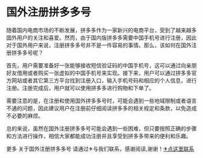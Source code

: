 # 国外注册拼多多号

随着国内电商市场的不断发展，拼多多作为一家新兴的电商平台，受到了越来越多国外用户的关注和喜爱。然而，由于国内版拼多多需要中国手机号进行注册，因此对于国外用户来说，注册拼多多号并不是一件容易的事情。那么，该如何在国外注册拼多多号呢？

首先，用户需要准备好一张能够接收短信验证码的中国手机号，这可以通过向亲朋好友借用或者购买一张虚拟的中国手机号来实现。接下来，用户可以通过拼多多官方网站或者其它第三方平台找到注册入口，输入手机号码和相应的个人信息，进行注册。注册完成后，用户就可以使用拼多多进行购物和下单了。

需要注意的是，在注册和使用国外拼多多号时，可能会遇到一些地域限制或者语言不通的问题，因此建议用户在注册前仔细阅读拼多多的相关规定和条款，以免造成不必要的麻烦。

总的来说，虽然在国外注册拼多多号可能会遇到一些困难，但只要按照正确的步骤和方法进行操作，相信大家都能成功注册并且享受到拼多多带来的便利和乐趣。

更多 关于国外注册拼多多号 请通过✈与我们联系，感谢阅读,谢谢！[✈点这里联系](https://b.k02.cc)